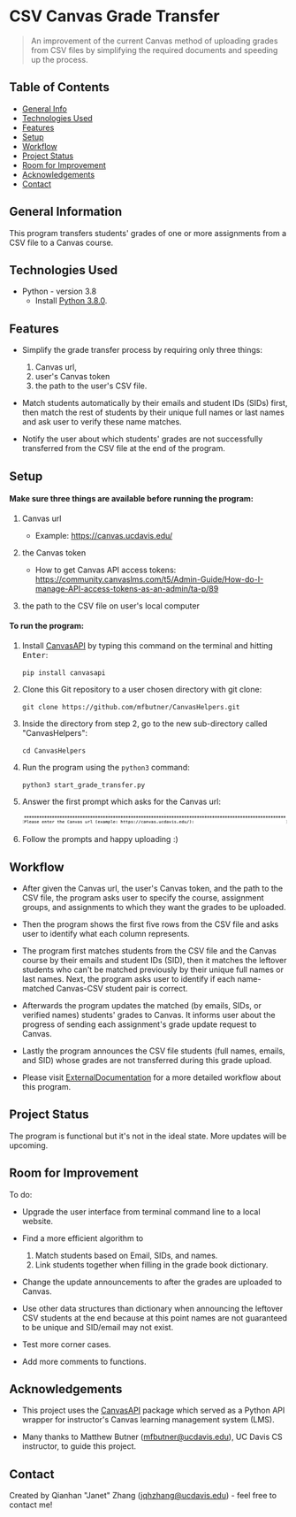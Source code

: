 # CSV Canvas Grade Transfer
> An improvement of the current Canvas method of uploading grades from CSV files by simplifying the required documents 
> and speeding up the process.

## Table of Contents
* [General Info](#general-information)
* [Technologies Used](#technologies-used)
* [Features](#features)
* [Setup](#setup)
* [Workflow](#workflow)
* [Project Status](#project-status)
* [Room for Improvement](#room-for-improvement)
* [Acknowledgements](#acknowledgements)
* [Contact](#contact)
<!-- * [License](#license) -->


## General Information
This program transfers students' grades of one or more assignments from a CSV file to a Canvas course. 



## Technologies Used
- Python - version 3.8
  - Install [Python 3.8.0](https://www.python.org/downloads/release/python-380/).


## Features
- Simplify the grade transfer process by requiring only three things:
    1. Canvas url, 
    2. user's Canvas token
    3. the path to the user's CSV file. 


- Match students automatically by their emails and student IDs (SIDs) first, then match the rest of students by their
unique full names or last names and ask user to verify these name matches.

- Notify the user about which students' grades are not successfully transferred from the CSV file at the end of the program. 



## Setup
#### Make sure three things are available before running the program:
1. Canvas url 
    - Example: https://canvas.ucdavis.edu/
    
2. the Canvas token 
    - How to get Canvas API access tokens: https://community.canvaslms.com/t5/Admin-Guide/How-do-I-manage-API-access-tokens-as-an-admin/ta-p/89

3. the path to the CSV file on user's local computer

#### To run the program:

1. Install [CanvasAPI](https://github.com/ucfopen/canvasapi) by typing this command on the terminal and hitting <kbd>Enter</kbd>:

    `pip install canvasapi`

2. Clone this Git repository to a user chosen directory with git clone:   

    `git clone https://github.com/mfbutner/CanvasHelpers.git`

3. Inside the directory from step 2, go to the new sub-directory called "CanvasHelpers":   

    `cd CanvasHelpers`
   
4. Run the program using the `python3` command:

    `python3 start_grade_transfer.py`

5. Answer the first prompt which asks for the Canvas url:

    ![First_prompt_example](./first_prompt.png)
    
6. Follow the prompts and happy uploading :)


## Workflow
- After given the Canvas url, the user's Canvas token, and the path to the CSV file, the program asks user to 
specify the course, assignment groups, and assignments to which they want the grades to be uploaded. 

- Then the program shows the first five rows from the CSV file and asks user to identify what each column represents.

- The program first matches students from the CSV file and the Canvas course by their emails and student IDs (SID), then 
it matches the leftover students who can't be matched previously by their unique full names or last names. Next, the 
program asks user to identify if each name-matched Canvas-CSV student pair is correct.

- Afterwards the program updates the matched (by emails, SIDs, or verified names) students' grades to Canvas. It informs 
user about the progress of sending each assignment's grade update request to Canvas.

- Lastly the program announces the CSV file students (full names, emails, and SID) whose grades are not transferred during
this grade upload. 

- Please visit [ExternalDocumentation](./ExternalDocumentation) for a more detailed workflow about this program. 



## Project Status
The program is functional but it's not in the ideal state. More updates will be upcoming.


## Room for Improvement
To do:
- Upgrade the user interface from terminal command line to a local website.

- Find a more efficient algorithm to 
    1. Match students based on Email, SIDs, and names. 
    2. Link students together when filling in the grade book dictionary.

- Change the update announcements to after the grades are uploaded to Canvas.

- Use other data structures than dictionary when announcing the leftover CSV students at the end because at this point 
names are not guaranteed to be unique and SID/email may not exist.

- Test more corner cases.

- Add more comments to functions. 



## Acknowledgements
- This project uses the [CanvasAPI](https://github.com/ucfopen/canvasapi) package which served as a Python API wrapper for
instructor's Canvas learning management system (LMS).   

- Many thanks to Matthew Butner (mfbutner@ucdavis.edu), UC Davis CS instructor, to guide this project.



## Contact
Created by Qianhan "Janet" Zhang (jqhzhang@ucdavis.edu) - feel free to contact me!

